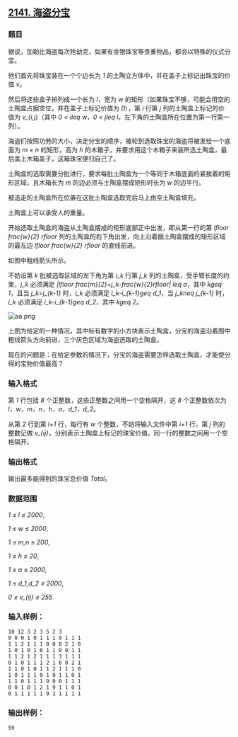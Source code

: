 ## [2141. 海盗分宝](https://www.acwing.com/problem/content/2143/)

### 题目

据说，加勒比海盗每次抢劫完，如果有金银珠宝等贵重物品，都会以特殊的仪式分宝。

他们首先将珠宝装在一个个边长为 *1* 的土陶立方体中，并在盖子上标记出珠宝的价值 *v*。

然后将这些盒子排列成一个长为 *l*，宽为 *w* 的矩形（如果珠宝不够，可能会用空的土陶盒占据空位，并在盖子上标记价值为 *0*），第 *i* 行第 *j* 列的土陶盒上标记的价值为 *v_{i,j}*（其中 *0 < ileq w*，*0 < jleq l*，左下角的土陶盒所在位置为第一行第一列）。

海盗们按照功劳的大小，决定分宝的顺序，被轮到选取珠宝的海盗将被发给一个底面为 *m × n* 的矩形，高为 *h* 的木箱子，并要求用这个木箱子来装所选土陶盒，最后盖上木箱盖子，这箱珠宝便归自己了。

土陶盒的选取需要分批进行，要求每批土陶盒为一个等同于木箱底面的紧挨着的矩形区域，且木箱长为 *m* 的边必须与土陶盒摆成矩形时长为 *w* 的边平行。

被选走的土陶盒所在位置在这批土陶盒选取完后马上由空土陶盒填充。

土陶盒上可以承受人的重量。

开始选取土陶盒的海盗从土陶盒摆成的矩形底部正中出发，即从第一行的第 *lfloor frac{w}{2} rfloor* 列的土陶盒的右下角出发，向上沿着据土陶盒摆成的矩形区域的最左边 *lfloor frac{w}{2} rfloor* 的直线前进。

如图中粗线箭头所示。

不妨设第 *k* 批被选取区域的左下角为第 *i_k* 行第 *j_k* 列的土陶盒，受手臂长度的约束，*j_k* 必须满足 *|lfloor frac{m}{2}+j_k-frac{w}{2}rfloor| leq a*，其中 *kgeq 1*，且当 *j_k=j_{k-1}* 时，*i_k* 必须满足 *i_k-i_{k-1}geq d_1*，当 *j_kneq j_{k-1}* 时，*i_k* 必须满足 *i_k-i_{k-1}geq d_2*，其中 *kgeq 2*。

 ![aa.png](https://cdn.acwing.com/media/article/image/2020/07/17/19_d17c93c4c7-aa.png)

上图为给定的一种情况，其中标有数字的小方块表示土陶盒，分宝的海盗沿着图中粗线箭头方向前进，三个灰色区域为海盗选取的土陶盒。

现在的问题是：在给定参数的情况下，分宝的海盗需要怎样选取土陶盒，才能使分得的宝物价值最高？

### 输入格式

第 *1* 行包括 *8* 个正整数，这些正整数之间用一个空格隔开，这 *8* 个正整数依次为 *l，w，m，n，h，a，d_1，d_2*。

从第 *2* 行到第 *l+1* 行，每行有 *w* 个整数，不妨将输入文件中第 *i+1* 行，第 *j* 列的整数记做 *v_{ij}*，分别表示土陶盒上标记的珠宝价值，同一行的整数之间用一个空格隔开。

### 输出格式

输出最多能得到的珠宝总价值 *Total*。

### 数据范围

*1 ≤ l ≤ 2000*,

*1 ≤ w ≤ 2000*,

*1 ≤ m,n ≤ 200*,

*1 ≤ h ≤ 20*,

*1 ≤ a ≤ 2000*,

*1 ≤ d_1,d_2 ≤ 2000*,

*0 ≤ v_{ij} ≤ 255*

### 输入样例：

```
10 12 3 2 3 5 2 3
0 0 0 1 0 1 1 1 9 1 1 1
1 1 2 1 1 1 0 0 8 2 1 8
1 0 1 0 1 6 1 1 0 0 1 1
1 1 2 1 2 1 1 1 3 1 1 1
0 1 0 1 1 1 2 1 6 0 2 1
1 1 0 1 0 1 1 2 1 1 1 0
1 0 1 1 1 0 1 0 1 1 0 1
1 1 0 1 1 1 9 0 0 1 1 1
0 0 1 0 1 2 1 9 1 1 0 1
0 1 1 1 1 1 9 1 1 1 1 1
```

### 输出样例：

```
59
```
